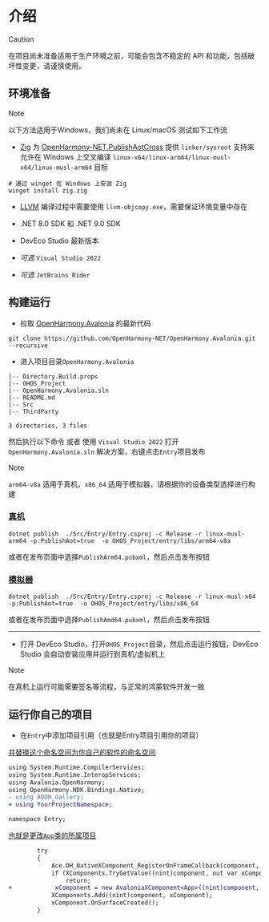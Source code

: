 # 介绍

> [!CAUTION]
> 在项目尚未准备适用于生产环境之前，可能会包含不稳定的 API 和功能，包括破坏性变更，请谨慎使用。

## 环境准备

> [!NOTE]
> 以下方法适用于Windows，我们尚未在 Linux/macOS 测试如下工作流

* [Zig](https://ziglang.org/) 为 [OpenHarmony-NET.PublishAotCross](https://github.com/OpenHarmony-NET/PublishAotCross?tab=readme-ov-file#openharmony-netpublishaotcross) 提供 `linker/sysroot` 支持来允许在 Windows 上交叉编译 `linux-x64/linux-arm64/linux-musl-x64/linux-musl-arm64` 目标

```shell
# 通过 winget 在 Windows 上安装 Zig
winget install zig.zig
```

* [LLVM](https://releases.llvm.org/download.html) 编译过程中需要使用 `llvm-objcopy.exe`，需要保证环境变量中存在

* .NET 8.0 SDK 和 .NET 9.0 SDK

* DevEco Studio 最新版本

* _可选_ `Visual Studio 2022`

* _可选_ `JetBrains Rider`

## 构建运行

* 拉取 [OpenHarmony.Avalonia](https://github.com/OpenHarmony-NET/OpenHarmony.Avalonia) 的最新代码

```shell
git clone https://github.com/OpenHarmony-NET/OpenHarmony.Avalonia.git --recursive
```

* 进入项目目录`OpenHarmony.Avalonia`

```shell
|-- Directory.Build.props
|-- OHOS_Project
|-- OpenHarmony.Avalonia.sln
|-- README.md
|-- Src
|-- ThirdParty

3 directories, 3 files
```

然后执行以下命令 或者 使用 `Visual Studio 2022` 打开 `OpenHarmony.Avalonia.sln` 解决方案，右键点击`Entry`项目发布

> [!NOTE]
> `arm64-v8a` 适用于真机，`x86_64` 适用于模拟器，请根据你的设备类型选择进行构建

### [真机](#tab/physical)

```shell
dotnet publish  ./Src/Entry/Entry.csproj -c Release -r linux-musl-arm64 -p:PublishAot=true  -o OHOS_Project/entry/libs/arm64-v8a
```

或者在发布页面中选择`PublishArm64.pubxml`，然后点击发布按钮

### [模拟器](#tab/virtual)

```shell
dotnet publish  ./Src/Entry/Entry.csproj -c Release -r linux-musl-x64 -p:PublishAot=true  -o OHOS_Project/entry/libs/x86_64
```

或者在发布页面中选择`PublishAmd64.pubxml`，然后点击发布按钮

---

* 打开 DevEco Studio，打开`OHOS_Project`目录，然后点击运行按钮，DevEco Studio 会自动安装应用并运行到真机/虚拟机上

> [!NOTE]
> 在真机上运行可能需要签名等流程，与正常的鸿蒙软件开发一致

## 运行你自己的项目

* 在`Entry`中添加项目引用（也就是Entry项目引用你的项目）

[并替换这个命名空间为你自己的软件的命名空间](https://github.com/OpenHarmony-NET/OpenHarmony.Avalonia/blob/2f0af9d19832c48a69e972eb263caf4a68f381c6/Src/Entry/XComponentEntry.cs#L5)

```diff
using System.Runtime.CompilerServices;
using System.Runtime.InteropServices;
using Avalonia.OpenHarmony;
using OpenHarmony.NDK.Bindings.Native;
- using AOOH_Gallery;
+ using YourProjectNamespace;

namespace Entry;
```

[也就是更改`App`类的所属项目](https://github.com/OpenHarmony-NET/OpenHarmony.Avalonia/blob/2f0af9d19832c48a69e972eb263caf4a68f381c6/Src/Entry/XComponentEntry.cs#L21)

```diff
        try
        {
            Ace.OH_NativeXComponent_RegisterOnFrameCallback(component, &OnSurfaceRendered);
            if (XComponents.TryGetValue((nint)component, out var xComponent))
                return;
+            xComponent = new AvaloniaXComponent<App>((nint)component, (nint)window);
            XComponents.Add((nint)component, xComponent);
            xComponent.OnSurfaceCreated();
        }
```
